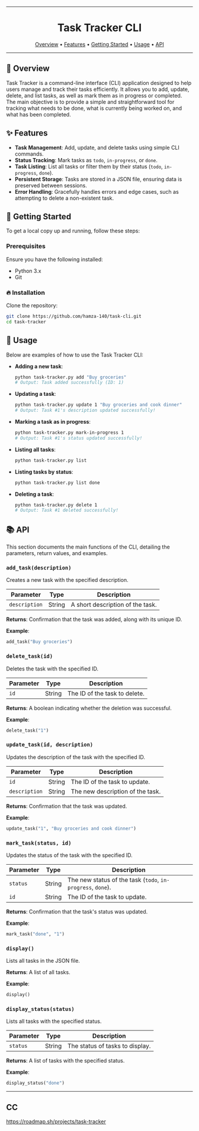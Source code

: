 
---

<div align="center">
    
  # Task Tracker CLI
   
  [Overview](#🎯-overview) •
  [Features](#✨-features) •
  [Getting Started](#🚀-getting-started) •
  [Usage](#📘-usage) •
  [API](#📚-api)
  
</div>
  
---

## 🎯 Overview

Task Tracker is a command-line interface (CLI) application designed to help users manage and track their tasks efficiently. It allows you to add, update, delete, and list tasks, as well as mark them as in progress or completed. The main objective is to provide a simple and straightforward tool for tracking what needs to be done, what is currently being worked on, and what has been completed.

## ✨ Features

- **Task Management**: Add, update, and delete tasks using simple CLI commands.
- **Status Tracking**: Mark tasks as `todo`, `in-progress`, or `done`.
- **Task Listing**: List all tasks or filter them by their status (`todo`, `in-progress`, `done`).
- **Persistent Storage**: Tasks are stored in a JSON file, ensuring data is preserved between sessions.
- **Error Handling**: Gracefully handles errors and edge cases, such as attempting to delete a non-existent task.

## 🚀 Getting Started

To get a local copy up and running, follow these steps:

### Prerequisites

Ensure you have the following installed:

- Python 3.x
- Git

### 🔥 Installation

  Clone the repository:

   ```bash
   git clone https://github.com/hamza-140/task-cli.git
   cd task-tracker
   ```

## 📘 Usage

Below are examples of how to use the Task Tracker CLI:

- **Adding a new task**:

  ```bash
  python task-tracker.py add "Buy groceries"
  # Output: Task added successfully (ID: 1)
  ```

- **Updating a task**:

  ```bash
  python task-tracker.py update 1 "Buy groceries and cook dinner"
  # Output: Task #1's description updated successfully!
  ```

- **Marking a task as in progress**:

  ```bash
  python task-tracker.py mark-in-progress 1
  # Output: Task #1's status updated successfully!
  ```

- **Listing all tasks**:

  ```bash
  python task-tracker.py list
  ```

- **Listing tasks by status**:

  ```bash
  python task-tracker.py list done
  ```

- **Deleting a task**:

  ```bash
  python task-tracker.py delete 1
  # Output: Task #1 deleted successfully!
  ```

## 📚 API

This section documents the main functions of the CLI, detailing the parameters, return values, and examples.

### `add_task(description)`

Creates a new task with the specified description.

| Parameter    | Type   | Description                      |
|--------------|--------|----------------------------------|
| `description`| String | A short description of the task. |

**Returns**: Confirmation that the task was added, along with its unique ID.

**Example**:

```python
add_task("Buy groceries")
```

### `delete_task(id)`

Deletes the task with the specified ID.

| Parameter | Type   | Description                    |
|-----------|--------|--------------------------------|
| `id`      | String | The ID of the task to delete.  |

**Returns**: A boolean indicating whether the deletion was successful.

**Example**:

```python
delete_task("1")
```

### `update_task(id, description)`

Updates the description of the task with the specified ID.

| Parameter    | Type   | Description                           |
|--------------|--------|---------------------------------------|
| `id`         | String | The ID of the task to update.         |
| `description`| String | The new description of the task.      |

**Returns**: Confirmation that the task was updated.

**Example**:

```python
update_task("1", "Buy groceries and cook dinner")
```

### `mark_task(status, id)`

Updates the status of the task with the specified ID.

| Parameter | Type   | Description                                   |
|-----------|--------|-----------------------------------------------|
| `status`  | String | The new status of the task (`todo`, `in-progress`, `done`). |
| `id`      | String | The ID of the task to update.                 |

**Returns**: Confirmation that the task's status was updated.

**Example**:

```python
mark_task("done", "1")
```

### `display()`

Lists all tasks in the JSON file.

**Returns**: A list of all tasks.

**Example**:

```python
display()
```

### `display_status(status)`

Lists all tasks with the specified status.

| Parameter | Type   | Description                      |
|-----------|--------|----------------------------------|
| `status`  | String | The status of tasks to display.  |

**Returns**: A list of tasks with the specified status.

**Example**:

```python
display_status("done")
```

--- 

## CC
https://roadmap.sh/projects/task-tracker